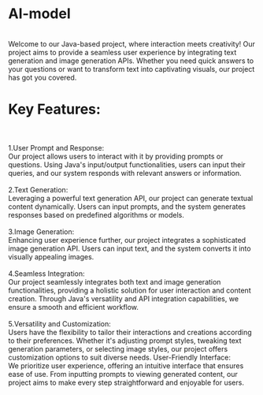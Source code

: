 # AI-model

<br>
Welcome to our Java-based project, where interaction meets creativity! Our project aims to provide a seamless user experience by integrating text generation and image generation APIs. Whether you need quick answers to your questions or want to transform text into captivating visuals, our project has got you covered.

<h1>Key Features:</h1>
<br>
<br>
1.User Prompt and Response:
<br>
Our project allows users to interact with it by providing prompts or questions.
Using Java's input/output functionalities, users can input their queries, and our system responds with relevant answers or information.
<br>
<br>
2.Text Generation:
<br>
Leveraging a powerful text generation API, our project can generate textual content dynamically.
Users can input prompts, and the system generates responses based on predefined algorithms or models.
<br>
<br>
3.Image Generation:
<br>
Enhancing user experience further, our project integrates a sophisticated image generation API.
Users can input text, and the system converts it into visually appealing images.
<br>
<br>
4.Seamless Integration:
<br>
Our project seamlessly integrates both text and image generation functionalities, providing a holistic solution for user interaction and content creation.
Through Java's versatility and API integration capabilities, we ensure a smooth and efficient workflow.
<br>
<br>
5.Versatility and Customization:
<br>
Users have the flexibility to tailor their interactions and creations according to their preferences.
Whether it's adjusting prompt styles, tweaking text generation parameters, or selecting image styles, our project offers customization options to suit diverse needs.
User-Friendly Interface:
<br>
We prioritize user experience, offering an intuitive interface that ensures ease of use.
From inputting prompts to viewing generated content, our project aims to make every step straightforward and enjoyable for users.
